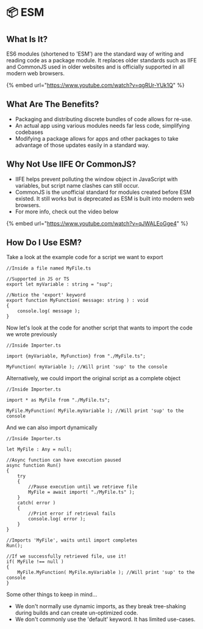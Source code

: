 # 📦 ESM

## What Is It?

ES6 modules (shortened to 'ESM') are the standard way of writing and reading code as a package module. It replaces older standards such as IIFE and CommonJS used in older websites and is officially supported in all modern web browsers.&#x20;

{% embed url="https://www.youtube.com/watch?v=qgRUr-YUk1Q" %}

## What Are The Benefits?

* Packaging and distributing discrete bundles of code allows for re-use.
* An actual app using various modules needs far less code, simplifying codebases
* Modifying a package allows for apps and other packages to take advantage of those updates easily in a standard way.

## Why Not Use IIFE Or CommonJS?

* IIFE helps prevent polluting the window object in JavaScript with variables, but script name clashes can still occur.
* CommonJS is the unofficial standard for modules created before ESM existed. It still works but is deprecated as ESM is built into modern web browsers.
* For more info, check out the video below

{% embed url="https://www.youtube.com/watch?v=qJWALEoGge4" %}

## How Do I Use ESM?

Take a look at the example code for a script we want to export

```
//Inside a file named MyFile.ts

//Supported in JS or TS
export let myVariable : string = "sup";

//Notice the 'export' keyword
export function MyFunction( message: string ) : void
{
    console.log( message );
}
```

Now let's look at the code for another script that wants to import the code we wrote previously

```
//Inside Importer.ts

import {myVariable, MyFunction} from "./MyFile.ts";

MyFunction( myVariable ); //Will print 'sup' to the console
```

Alternatively, we could import the original script as a complete object

```
//Inside Importer.ts

import * as MyFile from "./MyFile.ts";

MyFile.MyFunction( MyFile.myVariable ); //Will print 'sup' to the console
```

And we can also import dynamically

```
//Inside Importer.ts

let MyFile : Any = null;

//Async function can have execution paused
async function Run()
{
    try
    {
        //Pause execution until we retrieve file
        MyFile = await import( "./MyFile.ts" );
    }
    catch( error )
    {
        //Print error if retrieval fails
        console.log( error );
    }
}

//Imports 'MyFile', waits until import completes
Run();

//If we successfully retrieved file, use it!
if( MyFile !== null )
{
    MyFile.MyFunction( MyFile.myVariable ); //Will print 'sup' to the console
}
```

Some other things to keep in mind...

* We don't normally use dynamic imports, as they break tree-shaking during builds and can create un-optimized code.
* We don't commonly use the 'default' keyword. It has limited use-cases.
